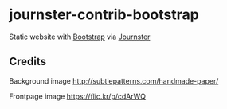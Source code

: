 # journster-contrib-bootstrap

Static website with [Bootstrap](http://getbootstrap.com) via [Journster](http://www.journster.com)

## Credits

Background image
http://subtlepatterns.com/handmade-paper/

Frontpage image
https://flic.kr/p/cdArWQ
